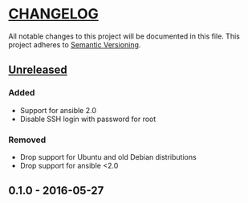 # [CHANGELOG](http://keepachangelog.com/)
All notable changes to this project will be documented in this file.
This project adheres to [Semantic Versioning](http://semver.org/).

## [Unreleased]
### Added
- Support for ansible 2.0
- Disable SSH login with password for root
### Removed
- Drop support for Ubuntu and old Debian distributions
- Drop support for ansible <2.0

## 0.1.0 - 2016-05-27

[unreleased]: https://github.com/ajgarlag/ansible-bootstrap/compare/0.1.0...master
